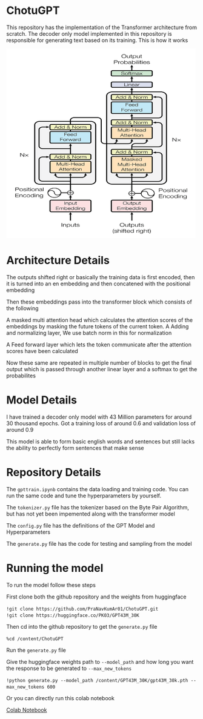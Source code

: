# ChotuGPT
This repository has the implementation of the Transformer architecture from scratch. The decoder only model implemented in this repository is responsible for generating text based on its training. This is how it works


<img src="https://github.com/PraNavKumAr01/ChotuGPT/blob/main/transformer.jpeg" width="500" height="500">

# Architecture Details
The outputs shifted right or basically the training data is first encoded, then it is turned into an en embedding and then concatened with the positional embedding

Then these embeddings pass into the transformer block which consists of the following

A masked multi attention head which calculates the attention scores of the embeddings by masking the future tokens of the current token.
A Adding and normalizing layer, We use batch norm in this for normalization

A Feed forward layer which lets the token communicate after the attention scores have been calculated

Now these same are repeated in multiple number of blocks to get the final output which is passed through another linear layer and a softmax to get the probabilites

# Model Details

I have trained a decoder only model with 43 Million parameters for around 30 thousand epochs. Got a training loss of around 0.6 and validation loss of around 0.9

This model is able to form basic english words and sentences but still lacks the ability to perfectly form sentences that make sense

# Repository Details

The `gpttrain.ipynb` contains the data loading and training code. You can run the same code and tune the hyperparameters by yourself. 

The `tokenizer.py` file has the tokenizer based on the Byte Pair Algorithm, but has not yet been impemented along with the transformer model

The `config.py` file has the definitions of the GPT Model and Hyperparameters

The `generate.py` file has the code for testing and sampling from the model

# Running the model

To run the model follow these steps

First clone both the github repository and the weights from huggingface

`!git clone https://github.com/PraNavKumAr01/ChotuGPT.git`<br />
`!git clone https://huggingface.co/PK03/GPT43M_30K`

Then cd into the github repository to get the `generate.py` file

`%cd /content/ChotuGPT`

Run the `generate.py` file

Give the huggingface weights path to `--model_path` and how long you want the response to be generated to `--max_new_tokens`

`!python generate.py --model_path /content/GPT43M_30K/gpt43M_30k.pth --max_new_tokens 600`

Or you can directly run this colab notebook

[Colab Notebook](https://colab.research.google.com/drive/1bN6eHQW9TgDBsx8gE8MO9icEkNsDRbiV?usp=sharing)
